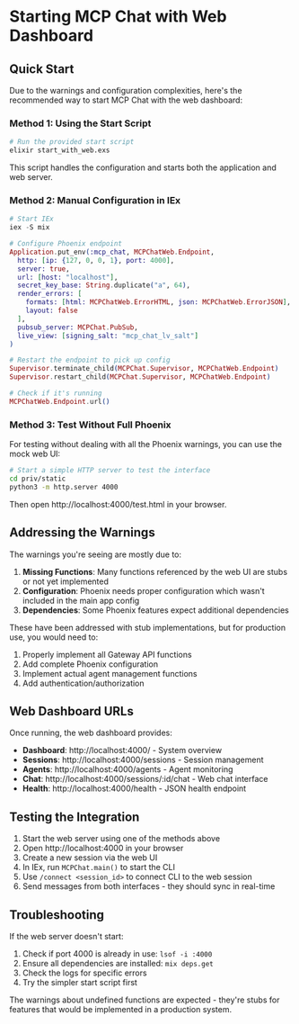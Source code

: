 # Starting MCP Chat with Web Dashboard

## Quick Start

Due to the warnings and configuration complexities, here's the recommended way to start MCP Chat with the web dashboard:

### Method 1: Using the Start Script

```bash
# Run the provided start script
elixir start_with_web.exs
```

This script handles the configuration and starts both the application and web server.

### Method 2: Manual Configuration in IEx

```elixir
# Start IEx
iex -S mix

# Configure Phoenix endpoint
Application.put_env(:mcp_chat, MCPChatWeb.Endpoint,
  http: [ip: {127, 0, 0, 1}, port: 4000],
  server: true,
  url: [host: "localhost"],
  secret_key_base: String.duplicate("a", 64),
  render_errors: [
    formats: [html: MCPChatWeb.ErrorHTML, json: MCPChatWeb.ErrorJSON],
    layout: false
  ],
  pubsub_server: MCPChat.PubSub,
  live_view: [signing_salt: "mcp_chat_lv_salt"]
)

# Restart the endpoint to pick up config
Supervisor.terminate_child(MCPChat.Supervisor, MCPChatWeb.Endpoint)
Supervisor.restart_child(MCPChat.Supervisor, MCPChatWeb.Endpoint)

# Check if it's running
MCPChatWeb.Endpoint.url()
```

### Method 3: Test Without Full Phoenix

For testing without dealing with all the Phoenix warnings, you can use the mock web UI:

```bash
# Start a simple HTTP server to test the interface
cd priv/static
python3 -m http.server 4000
```

Then open http://localhost:4000/test.html in your browser.

## Addressing the Warnings

The warnings you're seeing are mostly due to:

1. **Missing Functions**: Many functions referenced by the web UI are stubs or not yet implemented
2. **Configuration**: Phoenix needs proper configuration which wasn't included in the main app config
3. **Dependencies**: Some Phoenix features expect additional dependencies

These have been addressed with stub implementations, but for production use, you would need to:

1. Properly implement all Gateway API functions
2. Add complete Phoenix configuration
3. Implement actual agent management functions
4. Add authentication/authorization

## Web Dashboard URLs

Once running, the web dashboard provides:

- **Dashboard**: http://localhost:4000/ - System overview
- **Sessions**: http://localhost:4000/sessions - Session management  
- **Agents**: http://localhost:4000/agents - Agent monitoring
- **Chat**: http://localhost:4000/sessions/:id/chat - Web chat interface
- **Health**: http://localhost:4000/health - JSON health endpoint

## Testing the Integration

1. Start the web server using one of the methods above
2. Open http://localhost:4000 in your browser
3. Create a new session via the web UI
4. In IEx, run `MCPChat.main()` to start the CLI
5. Use `/connect <session_id>` to connect CLI to the web session
6. Send messages from both interfaces - they should sync in real-time

## Troubleshooting

If the web server doesn't start:

1. Check if port 4000 is already in use: `lsof -i :4000`
2. Ensure all dependencies are installed: `mix deps.get`
3. Check the logs for specific errors
4. Try the simpler start script first

The warnings about undefined functions are expected - they're stubs for features that would be implemented in a production system.